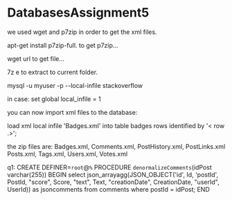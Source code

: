 # DatabasesAssignment5

we used wget and p7zip in order to get the xml files.

apt-get install p7zip-full. to get p7zip...

wget url to get file...
  
7z e <full zip file name> to extract to current folder.

mysql -u myuser -p --local-infile stackoverflow

in case: set global local_infile = 1

you can now import xml files to the database:

load xml local infile 'Badges.xml' into table badges rows identified by '< row .>';

  
the zip files are: Badges.xml, Comments.xml, PostHistory.xml, PostLinks.xml Posts.xml, Tags.xml, Users.xml, Votes.xml


q1: CREATE DEFINER=`root`@`%` PROCEDURE `denormalizeComments`(idPost varchar(255))
BEGIN
select json_arrayagg(JSON_OBJECT('id', Id, 'postId', PostId, "score", Score, "text", Text, "creationDate", CreationDate, "userId", UserId)) as jsoncomments from comments where postId = idPost;
END
